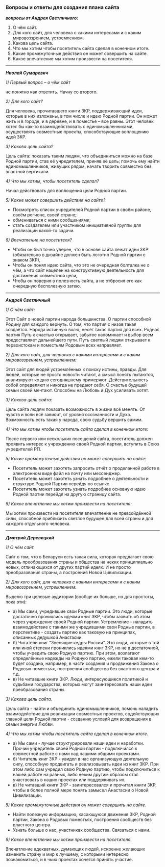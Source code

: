 ### Вопросы и ответы для создания плана сайта
***вопросы от Андрея Светличного:***

1) О чём сайт.
2) Для кого сайт, для человека с какими интересами и с каким мировоззрением, устремлением.
3) Какова цель сайта.
4) Что мы хотим чтобы посетитель сайта сделал в конечном итоге.
5) Какие промежуточные действия он может совершить на сайте.
6) Какое впечатление мы хотим произвести на посетителя.

---
***Ниолай Сумаревич***

*1) Первый вопрос – о чём сайт*

не понятно как ответить. Начну со второго.

*2) Для кого сайт?*

Для человека, прочитавшего книги ЗКР, поддерживающий идеи, которые в них изложены, в том числе и идею Родной партии. Он может жить и в городе, и в деревне, и в поместье – все равны. Этот человек хотел бы как-то взаимодействовать с единомышленниками, осуществлять совместные проекты, способствующие воплощению идей ЗКР.

*3) Какова цель сайта?*

Цель сайта: показать таким людям, что объединиться можно на базе Родной партии, став её учредителем, приняв её цель; помочь ему найти единомышленников, живущих рядом, начать творить совместно без властной вертикали.

*4) Что мы хотим, чтобы посетитель сделал?*

Начал действовать для воплощения цели Родной партии.

*5) Какие может совершить действия на сайте?*

- Посмотреть список учредителей Родной партии в своём районе, своём регионе, своей стране;
- обмениваться с ними сообщениями;
- стать создателем или участником инициативной группы для реализации какой-то задачи.

*6) Впечатление на посетителя?*

- Чтобы он был точно уверен, что в основе сайта лежат идеи ЗКР (обязательно в дизайне должен быть логотип Родной партии с знаком ЗКР),
- Чтобы он понял идею сайта, что это не очередная болталка не о чём, а что сайт нацелен на конструктивную деятельность для достижения совместной цели,
- Чтобы он поверил в полезность сайта, а не отбросил его как очередную бесполезную затею.


-----------------------------------
***Андрей Светличный***

*1) О чём сайт:*

Этот Сайт о новой партии народа большинства. О партии способной Родину для каждого вернуть. О том, что партия с низов такая создаётся. Народа истинную волю, несёт такая партия для всех. Родная партия Путь к счастью открывает, забытое напоминает и выбор всем предоставляет дальнейшего пути. Путь светлый людям открывает к первоистокам и поместьям Родовым всех направляет.

*2) Для кого сайт, для человека с какими интересами и с каким мировоззрением, устремлением:*

Этот сайт для людей устремлённых к поиску истины, правды. Для людей, которые не просто новости читают, а смысл понять пытаются, анализируют ко дню сегодняшнему примеряют. Действительность собой определяют и никогда не предают себя. О счастье будущей семьи своей мечтают. Способны на Любовь и Дух усиливать хотят.

*3) Какова цель сайта:*

Цель сайта людям показать возможность в жизни всё менять. От чувств и воли всё зависит, от уровня осознанности и Духа. Возможность есть такая у народа, свою судьбу вершить самим.

*4) Что мы хотим чтобы посетитель сайта сделал в конечном итоге:*

После первого или нескольких посещений сайта, посетитель должен проявить интерес к учреждению своей Родной партии, вступить в Союз учредителей РП.

*5) Какие промежуточные действия он может совершить на сайте:*

- Посетитель может захотеть запросить отчёт о проделанной работе в электронном виде файл на почту или мессенджер.
- Посетитель может захотеть узнать подробнее о деятельности и структуре Родной Партии перейдя по ссылке.
- Посетитель может захотеть узнать подробнее основную идею Родной партии перейдя на другую страницу сайта.

*6) Какое впечатление мы хотим произвести на посетителя:*

Мы хотим произвести на посетителя впечатление не превзойдённой силы, способной приблизить светлое будущее для всей страны и для каждого отдельного человека.


-----------------------------------
***Дмитрий Деревицкий***

*1) О чём сайт.*

Сайт о том, что в Беларуси есть такая сила, которая предлагает свою модель преобразования страны и общества на неких принципиально новых, отличающихся от других партий идеях. И не просто преобразования страны, а построения Новой Цивилизации.

*2) Для кого сайт, для человека с какими интересами и с каким мировоззрением, устремлением.*

Выделю три целевые аудитории (вообще их больше, но для простоты, пока эти):

- а) Мы сами, учредившие свои Родные партии. Это люди, которые достаточно прониклись идеями книг ЗКР, чтобы заявить об этом через учреждение своей Родной партии. Устремление - наладить взаимодействие с такими же учредившими свои Родные партии, в перспективе - создать партию как таковую на принципах, описанных дедушкой Анастасии.
- б) Читатели книг "Звенящие кедры России". Это люди, которые в той или иной степени прониклись идеями книг ЗКР, но не в достаточной, чтобы учредить свою Родную партию. При этом, возлагают определённые надежды на Родную партию, ежели таковая кем-то будет создана, например, в части создания и продвижения Закона о Родовых поместьях, построения сообщества без властного центра и т.д.
- в) Не читавшие книги ЗКР. Люди, интересующиеся политикой и судьбами государства, которых могут заинтересовать наши идеи преобразования страны.

*3) Какова цель сайта.*

Цель сайта - найти и объединить единомышленников, помочь наладить взаимодействие для реализации совместных проектов, содействующих главной цели Родной партии - созданию условий для возвращения в семьи энергии Любви.

*4) Что мы хотим чтобы посетитель сайта сделал в конечном итоге.*

- а) Мы сами - лучше структурировали наши идеи и наработки. Прочий учредитель своей Родной партии - подключился к совместной работе с нами над нашими общими проектами.
- б) Читатель книг ЗКР - увидел в нас организующую деятельную силу, способную продвигать и реализовывать идеи из книг ЗКР. При этом либо сам учредил свою Родную партию, чтобы подключиться к нашей работе на равных, либо неким другим образом стал участвовать в наших проектах или поддерживать их.
- в) Не читавший книги ЗКР - заинтересовался и прочитал книги ЗКР, чтобы в более полной мере понять замысел Анастасии о Новой Цивилизации.

*5) Какие промежуточные действия он может совершить на сайте.*

- Найти полезную информацию, касающуюся движения ЗКР, Родной партии, Закона о Родовых поместьях, построения сообществ без властного центра.
- Узнать больше о нас, участниках сообщества. Связаться с нами.

*6) Какое впечатление мы хотим произвести на посетителя.*

Впечатление адекватных, думающих людей, искренне желающих изменить страну и мир к лучшему, с которыми интересно познакомиться, и в чьих проектах хочется принять участие.
